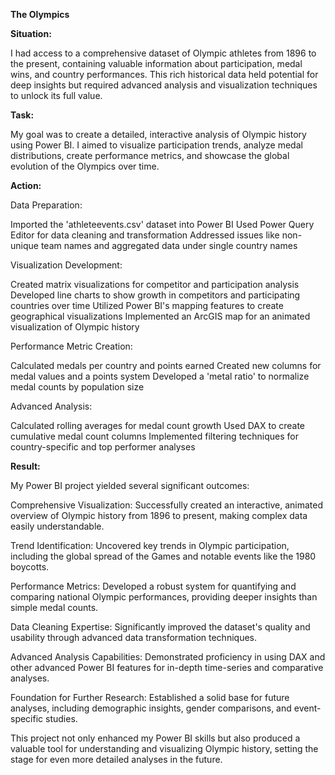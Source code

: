 **The Olympics** 

**Situation:** 

I had access to a comprehensive dataset of Olympic athletes from 1896 to the present, containing valuable information about participation, medal wins, and country performances. This rich historical data held potential for deep insights but required advanced analysis and visualization techniques to unlock its full value.

**Task:** 

My goal was to create a detailed, interactive analysis of Olympic history using Power BI. I aimed to visualize participation trends, analyze medal distributions, create performance metrics, and showcase the global evolution of the Olympics over time.

**Action:**

Data Preparation:

Imported the 'athleteevents.csv' dataset into Power BI
Used Power Query Editor for data cleaning and transformation
Addressed issues like non-unique team names and aggregated data under single country names


Visualization Development:

Created matrix visualizations for competitor and participation analysis
Developed line charts to show growth in competitors and participating countries over time
Utilized Power BI's mapping features to create geographical visualizations
Implemented an ArcGIS map for an animated visualization of Olympic history


Performance Metric Creation:

Calculated medals per country and points earned
Created new columns for medal values and a points system
Developed a 'metal ratio' to normalize medal counts by population size


Advanced Analysis:

Calculated rolling averages for medal count growth
Used DAX to create cumulative medal count columns
Implemented filtering techniques for country-specific and top performer analyses

**Result:** 

My Power BI project yielded several significant outcomes:

Comprehensive Visualization: Successfully created an interactive, animated overview of Olympic history from 1896 to present, making complex data easily understandable.

Trend Identification: Uncovered key trends in Olympic participation, including the global spread of the Games and notable events like the 1980 boycotts.

Performance Metrics: Developed a robust system for quantifying and comparing national Olympic performances, providing deeper insights than simple medal counts.

Data Cleaning Expertise: Significantly improved the dataset's quality and usability through advanced data transformation techniques.

Advanced Analysis Capabilities: Demonstrated proficiency in using DAX and other advanced Power BI features for in-depth time-series and comparative analyses.

Foundation for Further Research: Established a solid base for future analyses, including demographic insights, gender comparisons, and event-specific studies.

This project not only enhanced my Power BI skills but also produced a valuable tool for understanding and visualizing Olympic history, setting the stage for even more detailed analyses in the future.
